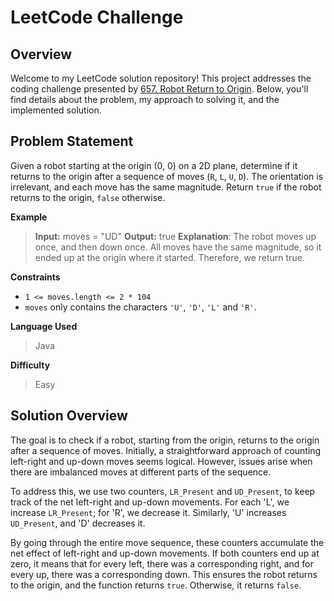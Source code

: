 # LeetCode Challenge

## Overview
Welcome to my LeetCode solution repository! This project addresses the coding challenge presented by [657.  Robot Return to Origin](https://leetcode.com/problems/robot-return-to-origin/). Below, you'll find details about the problem, my approach to solving it, and the implemented solution.

## Problem Statement
Given a robot starting at the origin (0, 0) on a 2D plane, determine if it returns to the origin after a sequence of moves (`R`, `L`, `U`, `D`). The orientation is irrelevant, and each move has the same magnitude. Return `true` if the robot returns to the origin, `false` otherwise.

**Example**
> **Input:** moves = "UD"
> **Output:** true
> **Explanation**: The robot moves up once, and then down once. All moves have the same magnitude, so it ended up at the origin where it started. Therefore, we return true.

**Constraints**
-   `1 <= moves.length <= 2 * 104`
-   `moves`  only contains the characters  `'U'`,  `'D'`,  `'L'`  and  `'R'`.

**Language Used**
> Java

**Difficulty**
>Easy

## Solution Overview
The goal is to check if a robot, starting from the origin, returns to the origin after a sequence of moves. Initially, a straightforward approach of counting left-right and up-down moves seems logical. However, issues arise when there are imbalanced moves at different parts of the sequence.

To address this, we use two counters, `LR_Present` and `UD_Present`, to keep track of the net left-right and up-down movements. For each 'L', we increase `LR_Present`; for 'R', we decrease it. Similarly, 'U' increases `UD_Present`, and 'D' decreases it.

By going through the entire move sequence, these counters accumulate the net effect of left-right and up-down movements. If both counters end up at zero, it means that for every left, there was a corresponding right, and for every up, there was a corresponding down. This ensures the robot returns to the origin, and the function returns `true`. Otherwise, it returns `false`.
